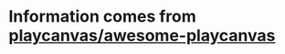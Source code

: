 # Information comes from [playcanvas/awesome-playcanvas](https://github.com/playcanvas/awesome-playcanvas)

